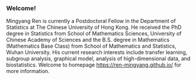 ### Welcome!

Mingyang Ren is currently a Postdoctoral Fellow in the Department of Statistics at The Chinese University of Hong Kong. 
He received the PhD degree in Statistics from School of Mathematics Sciences, University of Chinese Academy of Sciences and the B.S. degree in Mathematics (Mathematics Base Class) from School of Mathematics and Statistics, Wuhan University. 
His current research interests include transfer learning, subgroup analysis, graphical model, analysis of high-dimensional data, and biostatistics.
Welcome to homepage https://ren-mingyang.github.io/ for more information.

